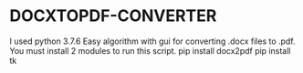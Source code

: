 # DOCXTOPDF-CONVERTER
I used python 3.7.6
Easy algorithm with gui for converting .docx files to .pdf.
You must install 2 modules to run this script.
pip install docx2pdf
pip install tk
